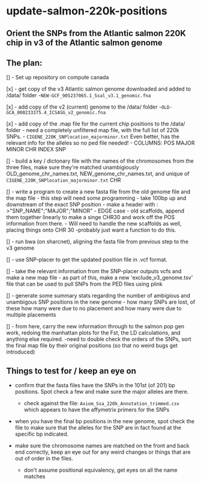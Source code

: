# update-salmon-220k-positions
## Orient the SNPs from the Atlantic salmon 220K chip in v3 of the Atlantic salmon genome

## The plan:

[] - Set up repository on compute canada

[x] - get copy of the v3 Atlantic salmon genome downloaded and added to /data/ folder
        -`NEW-GCF_905237065.1_Ssal_v3.1_genomic.fna`

[x] - add copy of the v2 (current) genome to the /data/ folder
        -`OLD-GCA_000233375.4_ICSASG_v2_genomic.fna`

[x] - add copy of the .map file for the current chip positions to the /data/ folder
    - need a completely unfiltered map file, with the full list of 220k SNPs.
    - `CIGENE_220K_SNPlocation_majorminor.txt` Even better, has the relevant info for the alleles so no ped file needed!
    - COLUMNS: POS MAJOR   MINOR   CHR INDEX   SNP

[] - build a key / dictonary file with the names of the chromosomes from the three files, make sure they're matched unambigiously
    OLD_genome_chr_names.txt, NEW_genome_chr_names.txt, and unique of `CIGENE_220K_SNPlocation_majorminor.txt` CHR



[] - write a program to create a new fasta file from the old genome file and the map file
        - this step will need some programming 
        - take 100bp up and downstream of the exact SNP position
        - make a header with : >"SNP_NAME";"MAJOR";"MINOR"
        - EDGE case - old scaffolds, append them together linearly to make a singe CHR30 and work off the POS information from there.
        - Will need to handle the new scaffolds as well, placing things onto CHR 30
            -probably just want a function to do this.


[] - run bwa (on sharcnet), aligning the fasta file from previous step to the v3 genome

[] - use SNP-placer to get the updated position file in .vcf format.

[] - take the relevant information from the SNP-placer outputs vcfs and make a new map file
    - as part of this, make a new 'exclude_v3_genome.tsv' file that can be used to pull SNPs from the PED files using plink 

[] - generate some summary stats regarding the number of ambigious and unambigous SNP positions in the new genome
        - how many SNPs are lost, of these how many were due to no placement and how many were due to multiple placements

[] - from here, carry the new information through to the salmon pop gen work, redoing the manhattan plots for the Fst, the LD calculations, and anything else required.
    -need to double check the orders of the SNPs, sort the final map file by their original positions (so that no weird bugs get introduced)


## Things to test for / keep an eye on

- confirm that the fasta files have the SNPs in the 101st (of 201) bp positions. Spot check a few and make sure the major alleles are there.
    - check against the file: `Axiom_Ssa_220k_Annotation_trimmed.csv` which appears to have the affymetrix primers for the SNPs

- when you have the final bp positions in the new genome, spot check the file to make sure that the alleles for the SNP are in fact found at the specific bp indicated. 

- make sure the chromosome names are matched on the front and back end correctly, keep an eye out for any weird changes or things that are out of order in the files.
    -  don't assume positional equivalency, get eyes on all the name matches
